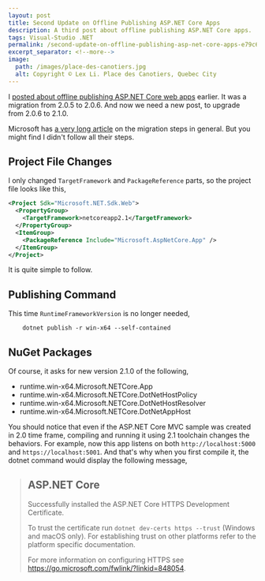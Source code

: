 ```yaml
---
layout: post
title: Second Update on Offline Publishing ASP.NET Core Apps
description: A third post about offline publishing ASP.NET Core apps.
tags: Visual-Studio .NET
permalink: /second-update-on-offline-publishing-asp-net-core-apps-e79c682fd287
excerpt_separator: <!--more-->
image:
  path: /images/place-des-canotiers.jpg
  alt: Copyright © Lex Li. Place des Canotiers, Quebec City
---
```


I [posted about offline publishing ASP.NET Core web apps](/update-on-offline-publishing-asp-net-core-apps-e7894a84bd46) earlier. It was a migration from 2.0.5 to 2.0.6. And now we need a new post, to upgrade from 2.0.6 to 2.1.0.
<!--more-->

Microsoft has [a very long article](https://docs.microsoft.com/aspnet/core/migration/20_21?view=aspnetcore-2.1) on the migration steps in general. But you might find I didn't follow all their steps.

## Project File Changes

I only changed `TargetFramework` and `PackageReference` parts, so the project file looks like this,

``` xml
<Project Sdk="Microsoft.NET.Sdk.Web">
  <PropertyGroup>
    <TargetFramework>netcoreapp2.1</TargetFramework>
  </PropertyGroup>
  <ItemGroup>
    <PackageReference Include="Microsoft.AspNetCore.App" />
  </ItemGroup>
</Project>
```

It is quite simple to follow.

## Publishing Command

This time `RuntimeFrameworkVersion` is no longer needed,

``` batch
    dotnet publish -r win-x64 --self-contained
```

## NuGet Packages

Of course, it asks for new version 2.1.0 of the following,

* runtime.win-x64.Microsoft.NETCore.App
* runtime.win-x64.Microsoft.NETCore.DotNetHostPolicy
* runtime.win-x64.Microsoft.NETCore.DotNetHostResolver
* runtime.win-x64.Microsoft.NETCore.DotNetAppHost

You should notice that even if the ASP.NET Core MVC sample was created in 2.0 time frame, compiling and running it using 2.1 toolchain changes the behaviors. For example, now this app listens on both `http://localhost:5000` and `https://localhost:5001`. And that's why when you first compile it, the dotnet command would display the following message,

> ASP.NET Core
> ------------
> Successfully installed the ASP.NET Core HTTPS Development Certificate.
>
> To trust the certificate run `dotnet dev-certs https --trust` (Windows and macOS only). For establishing trust on other platforms refer to the platform specific documentation.
>
> For more information on configuring HTTPS see https://go.microsoft.com/fwlink/?linkid=848054.
